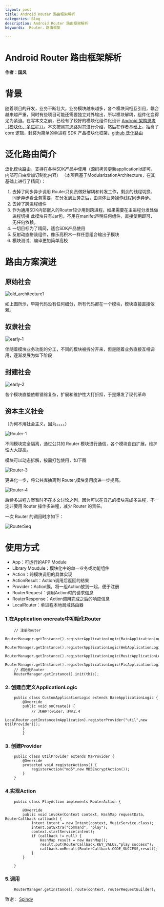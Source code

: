 ```yaml
---
layout: post
title: Android Router 路由框架解析
categories: Blog
description: Android Router 路由框架解析
keywords:  Router，路由框架

---
```




# Android Router 路由框架解析

 

**作者：国风**


# 背景
随着项目的开发，业务不断壮大，业务模块越来越多，各个模块间相互引用，耦合越来越严重，同时有些项目可能还需要独立对外输出，所以模块解耦，组件化变得尤为紧迫。在写本文之前，已经有了较好的模块化组件化设计 [Android 架构思考（模块化、多进程））](http://blog.spinytech.com/2016/12/28/android_modularization/)。本文按照其思路对其进行介绍，然后在作者基础上，抽离了 core 逻辑，封装为简单的单进程 SDK 产品模块化框架，[github 泛化路由](https://github.com/guofeng007/GenericModuleRouter)
# 泛化路由简介
泛化模块路由，支持在各种SDK产品中使用（源码拷贝更新applicationId即可，内部可自由增加订制化内容） （本项目基于ModularizationArchitecture，在其基础上进行了精简）：

1. 去掉了同步异步调用 Router只负责做好解耦和转发工作，剩余的线程切换、同步异步看业务需要，在分发到业务之后，由具体业务操作线程同步异步。
2. 去掉了跨进程组件
3. 作为通用SDK内部嵌入的Router较少用到跨进程，如果需要在主进程分发处做进程切换
  此模块只有Jar包，不用在manifet声明任何组件，直接使用即可，无任何依赖。
4. 一切目标为了精简，适合SDK产品使用
5. 反射动态拼装组件，像乐高积木一样任意组合输出子模块
6. 模块测试、编译更加简单高校

# 路由方案演进
## 原始社会

![old_architecture1](/images/posts/router/old_architecture1.jpg)

如上图所示，早期代码没有任何细分，所有代码都在一个模块，模块直接直接依赖。

## 奴隶社会

![early-1](/images/posts/router/early-1.png)

 伴随着模块业务功能的分工，不同的模块被拆分开来，但是随着业务直接互相调用，逐渐发展为如下阶段

## 封建社会

![early-2](/images/posts/router/early-2.png)

各个模块直接依赖错综复杂，扩展和维护性大打折扣，于是爆发了现代革命

## 资本主义社会

（为何不用社会主义，因为。。。。）

![Router-1](/images/posts/router/Router-1.png)

不同模块完全隔离，通过公共的 Router 模块进行通信，各个模块自由扩展，维护性大大提高。

模块可以动态拆解，按需打包使用，如下图

![Router-3](/images/posts/router/Router-3.png)

更进化一步，将公共库抽离到 Router,模块复用度进一步提高。

![Router-4](/images/posts/router/Router-4.png)

后续多进程方案暂时不在本文讨论之列，因为可以在自己的模块完成多进程，不一定非要用 Router 操作多进程，减少 Router 的责任。

一次 Router 的调用时序如下：

![RouterSeq](/images/posts/router/RouterSeq.png)

# 使用方式

- App：可运行的APP Module
- Library Moudule：模块化中的单一业务或功能组件
- Action：跨模块调用的具体实现
- ActionResult：Action调用后返回的结果
- Provider：Action簇，将一组Action放到一起，便于注册
- RouterRequest：调用Action时的请求信息
- RouterResponse：Action调用完成之后的响应信息
- LocalRouter：单进程本地局域路由器

### 1.在Application oncreate中初始化Router

        // 注册Router
        RouterManager.getInstance().registerApplicationLogic(MainApplicationLogic.class);
        RouterManager.getInstance().registerApplicationLogic(WebApplicationLogic.class);
        RouterManager.getInstance().registerApplicationLogic(MusicApplicationLogic.class);
        RouterManager.getInstance().registerApplicationLogic(PicApplicationLogic.class);
        // 初始化Router
        RouterManager.getInstance().init(this);

### 2. 创建自定义ApplicationLogic

        public class CustomApplicationLogic extends BaseApplicationLogic {
            @Override
            public void onCreate() {
                // 注册Provider，详见2.4
                LocalRouter.getInstance(mApplication).registerProvider("util",new UtilProvider());
            }
            }

### 3. 创建Provider

        public class UtilProvider extends MaProvider {
            @Override
            protected void registerActions() {
                registerAction("md5",new MD5EncryptAction());
            }
        }

### 4.实现Action

        public class PlayAction implements RouterAction {

            @Override
            public void invoke(Context context, HashMap requestData, RouterCallback callback) {
                Intent intent = new Intent(context, MusicService.class);
                intent.putExtra("command", "play");
                context.startService(intent);
                if (callback != null) {
                    HashMap result = new HashMap();
                    result.put(RouterCallback.KEY_VALUE,"play success");
                    callback.onResult(RouterCallback.CODE_SUCCESS,result);
                }
            }
        
        }

### 5.调用
        RouterManager.getInstance().route(context, routerRequestBuilder);

致谢： [Spindy](http://blog.spinytech.com/2016/12/28/android_modularization/)

  ​
